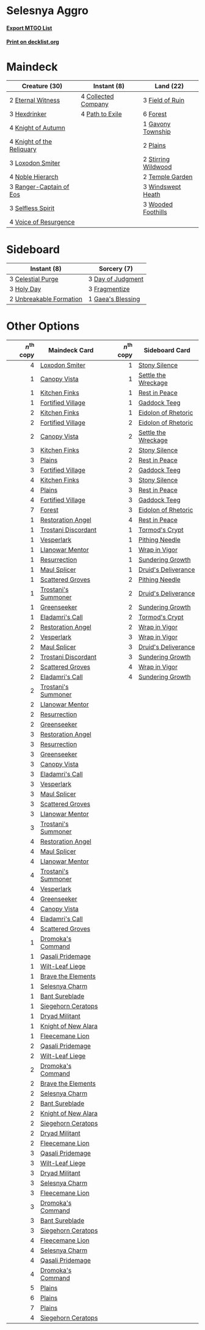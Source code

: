 # Selesnya Aggro

#### [Export MTGO List](../collection/Selesnya%20Aggro/Selesnya%20Aggro.txt)
#### [Print on decklist.org](http://decklist.org/?deckmain=4%09Collected%20Company%0A2%09Eternal%20Witness%0A3%09Field%20of%20Ruin%0A6%09Forest%0A1%09Gavony%20Township%0A3%09Hexdrinker%0A4%09Knight%20of%20Autumn%0A4%09Knight%20of%20the%20Reliquary%0A3%09Loxodon%20Smiter%0A4%09Noble%20Hierarch%0A4%09Path%20to%20Exile%0A2%09Plains%0A3%09Ranger-Captain%20of%20Eos%0A3%09Selfless%20Spirit%0A2%09Stirring%20Wildwood%0A2%09Temple%20Garden%0A4%09Voice%20of%20Resurgence%0A3%09Windswept%20Heath%0A3%09Wooded%20Foothills&deckside=3%09Celestial%20Purge%0A3%09Day%20of%20Judgment%0A3%09Fragmentize%0A1%09Gaea's%20Blessing%0A3%09Holy%20Day%0A2%09Unbreakable%20Formation)
# Maindeck

|                                           Creature (30)                                            |                                         Instant (8)                                          |                                          Land (22)                                           |
|----------------------------------------------------------------------------------------------------|----------------------------------------------------------------------------------------------|----------------------------------------------------------------------------------------------|
|2 [Eternal Witness](http://gatherer.wizards.com/Pages/Card/Details.aspx?multiverseid=51628)         |4 [Collected Company](http://gatherer.wizards.com/Pages/Card/Details.aspx?multiverseid=394519)|3 [Field of Ruin](http://gatherer.wizards.com/Pages/Card/Details.aspx?multiverseid=435415)    |
|3 [Hexdrinker](http://gatherer.wizards.com/Pages/Card/Details.aspx?multiverseid=464117)             |4 [Path to Exile](http://gatherer.wizards.com/Pages/Card/Details.aspx?multiverseid=220511)    |6 [Forest](http://gatherer.wizards.com/Pages/Card/Details.aspx?multiverseid=439860)           |
|4 [Knight of Autumn](http://gatherer.wizards.com/Pages/Card/Details.aspx?multiverseid=452933)       |                                                                                              |1 [Gavony Township](http://gatherer.wizards.com/Pages/Card/Details.aspx?multiverseid=233242)  |
|4 [Knight of the Reliquary](http://gatherer.wizards.com/Pages/Card/Details.aspx?multiverseid=189145)|                                                                                              |2 [Plains](http://gatherer.wizards.com/Pages/Card/Details.aspx?multiverseid=439856)           |
|3 [Loxodon Smiter](http://gatherer.wizards.com/Pages/Card/Details.aspx?multiverseid=290543)         |                                                                                              |2 [Stirring Wildwood](http://gatherer.wizards.com/Pages/Card/Details.aspx?multiverseid=433213)|
|4 [Noble Hierarch](http://gatherer.wizards.com/Pages/Card/Details.aspx?multiverseid=179434)         |                                                                                              |2 [Temple Garden](http://gatherer.wizards.com/Pages/Card/Details.aspx?multiverseid=405112)    |
|3 [Ranger-Captain of Eos](http://gatherer.wizards.com/Pages/Card/Details.aspx?multiverseid=463970)  |                                                                                              |3 [Windswept Heath](http://gatherer.wizards.com/Pages/Card/Details.aspx?multiverseid=405115)  |
|3 [Selfless Spirit](http://gatherer.wizards.com/Pages/Card/Details.aspx?multiverseid=414332)        |                                                                                              |3 [Wooded Foothills](http://gatherer.wizards.com/Pages/Card/Details.aspx?multiverseid=405116) |
|4 [Voice of Resurgence](http://gatherer.wizards.com/Pages/Card/Details.aspx?multiverseid=368951)    |                                                                                              |                                                                                              |


# Sideboard

|                                           Instant (8)                                            |                                        Sorcery (7)                                         |
|--------------------------------------------------------------------------------------------------|--------------------------------------------------------------------------------------------|
|3 [Celestial Purge](http://gatherer.wizards.com/Pages/Card/Details.aspx?multiverseid=183055)      |3 [Day of Judgment](http://gatherer.wizards.com/Pages/Card/Details.aspx?multiverseid=439344)|
|3 [Holy Day](http://gatherer.wizards.com/Pages/Card/Details.aspx?multiverseid=129593)             |3 [Fragmentize](http://gatherer.wizards.com/Pages/Card/Details.aspx?multiverseid=417587)    |
|2 [Unbreakable Formation](http://gatherer.wizards.com/Pages/Card/Details.aspx?multiverseid=457173)|1 [Gaea's Blessing](http://gatherer.wizards.com/Pages/Card/Details.aspx?multiverseid=417433)|


# Other Options

|*n*<sup>th</sup> copy|                                        Maindeck Card                                         |*n*<sup>th</sup> copy|                                        Sideboard Card                                        |
|--------------------:|----------------------------------------------------------------------------------------------|--------------------:|----------------------------------------------------------------------------------------------|
|                    4|[Loxodon Smiter](http://gatherer.wizards.com/Pages/Card/Details.aspx?multiverseid=290543)     |                    1|[Stony Silence](http://gatherer.wizards.com/Pages/Card/Details.aspx?multiverseid=247425)      |
|                    1|[Canopy Vista](http://gatherer.wizards.com/Pages/Card/Details.aspx?multiverseid=401837)       |                    1|[Settle the Wreckage](http://gatherer.wizards.com/Pages/Card/Details.aspx?multiverseid=435186)|
|                    1|[Kitchen Finks](http://gatherer.wizards.com/Pages/Card/Details.aspx?multiverseid=370458)      |                    1|[Rest in Peace](http://gatherer.wizards.com/Pages/Card/Details.aspx?multiverseid=442021)      |
|                    1|[Fortified Village](http://gatherer.wizards.com/Pages/Card/Details.aspx?multiverseid=410042)  |                    1|[Gaddock Teeg](http://gatherer.wizards.com/Pages/Card/Details.aspx?multiverseid=140188)       |
|                    2|[Kitchen Finks](http://gatherer.wizards.com/Pages/Card/Details.aspx?multiverseid=370458)      |                    1|[Eidolon of Rhetoric](http://gatherer.wizards.com/Pages/Card/Details.aspx?multiverseid=380409)|
|                    2|[Fortified Village](http://gatherer.wizards.com/Pages/Card/Details.aspx?multiverseid=410042)  |                    2|[Eidolon of Rhetoric](http://gatherer.wizards.com/Pages/Card/Details.aspx?multiverseid=380409)|
|                    2|[Canopy Vista](http://gatherer.wizards.com/Pages/Card/Details.aspx?multiverseid=401837)       |                    2|[Settle the Wreckage](http://gatherer.wizards.com/Pages/Card/Details.aspx?multiverseid=435186)|
|                    3|[Kitchen Finks](http://gatherer.wizards.com/Pages/Card/Details.aspx?multiverseid=370458)      |                    2|[Stony Silence](http://gatherer.wizards.com/Pages/Card/Details.aspx?multiverseid=247425)      |
|                    3|[Plains](http://gatherer.wizards.com/Pages/Card/Details.aspx?multiverseid=439856)             |                    2|[Rest in Peace](http://gatherer.wizards.com/Pages/Card/Details.aspx?multiverseid=442021)      |
|                    3|[Fortified Village](http://gatherer.wizards.com/Pages/Card/Details.aspx?multiverseid=410042)  |                    2|[Gaddock Teeg](http://gatherer.wizards.com/Pages/Card/Details.aspx?multiverseid=140188)       |
|                    4|[Kitchen Finks](http://gatherer.wizards.com/Pages/Card/Details.aspx?multiverseid=370458)      |                    3|[Stony Silence](http://gatherer.wizards.com/Pages/Card/Details.aspx?multiverseid=247425)      |
|                    4|[Plains](http://gatherer.wizards.com/Pages/Card/Details.aspx?multiverseid=439856)             |                    3|[Rest in Peace](http://gatherer.wizards.com/Pages/Card/Details.aspx?multiverseid=442021)      |
|                    4|[Fortified Village](http://gatherer.wizards.com/Pages/Card/Details.aspx?multiverseid=410042)  |                    3|[Gaddock Teeg](http://gatherer.wizards.com/Pages/Card/Details.aspx?multiverseid=140188)       |
|                    7|[Forest](http://gatherer.wizards.com/Pages/Card/Details.aspx?multiverseid=439860)             |                    3|[Eidolon of Rhetoric](http://gatherer.wizards.com/Pages/Card/Details.aspx?multiverseid=380409)|
|                    1|[Restoration Angel](http://gatherer.wizards.com/Pages/Card/Details.aspx?multiverseid=240096)  |                    4|[Rest in Peace](http://gatherer.wizards.com/Pages/Card/Details.aspx?multiverseid=442021)      |
|                    1|[Trostani Discordant](http://gatherer.wizards.com/Pages/Card/Details.aspx?multiverseid=452958)|                    1|[Tormod's Crypt](http://gatherer.wizards.com/Pages/Card/Details.aspx?multiverseid=389723)     |
|                    1|[Vesperlark](http://gatherer.wizards.com/Pages/Card/Details.aspx?multiverseid=463984)         |                    1|[Pithing Needle](http://gatherer.wizards.com/Pages/Card/Details.aspx?multiverseid=129526)     |
|                    1|[Llanowar Mentor](http://gatherer.wizards.com/Pages/Card/Details.aspx?multiverseid=126166)    |                    1|[Wrap in Vigor](http://gatherer.wizards.com/Pages/Card/Details.aspx?multiverseid=382413)      |
|                    1|[Resurrection](http://gatherer.wizards.com/Pages/Card/Details.aspx?multiverseid=863)          |                    1|[Sundering Growth](http://gatherer.wizards.com/Pages/Card/Details.aspx?multiverseid=456378)   |
|                    1|[Maul Splicer](http://gatherer.wizards.com/Pages/Card/Details.aspx?multiverseid=233040)       |                    1|[Druid's Deliverance](http://gatherer.wizards.com/Pages/Card/Details.aspx?multiverseid=425949)|
|                    1|[Scattered Groves](http://gatherer.wizards.com/Pages/Card/Details.aspx?multiverseid=426949)   |                    2|[Pithing Needle](http://gatherer.wizards.com/Pages/Card/Details.aspx?multiverseid=129526)     |
|                    1|[Trostani's Summoner](http://gatherer.wizards.com/Pages/Card/Details.aspx?multiverseid=369072)|                    2|[Druid's Deliverance](http://gatherer.wizards.com/Pages/Card/Details.aspx?multiverseid=425949)|
|                    1|[Greenseeker](http://gatherer.wizards.com/Pages/Card/Details.aspx?multiverseid=108830)        |                    2|[Sundering Growth](http://gatherer.wizards.com/Pages/Card/Details.aspx?multiverseid=456378)   |
|                    1|[Eladamri's Call](http://gatherer.wizards.com/Pages/Card/Details.aspx?multiverseid=442192)    |                    2|[Tormod's Crypt](http://gatherer.wizards.com/Pages/Card/Details.aspx?multiverseid=389723)     |
|                    2|[Restoration Angel](http://gatherer.wizards.com/Pages/Card/Details.aspx?multiverseid=240096)  |                    2|[Wrap in Vigor](http://gatherer.wizards.com/Pages/Card/Details.aspx?multiverseid=382413)      |
|                    2|[Vesperlark](http://gatherer.wizards.com/Pages/Card/Details.aspx?multiverseid=463984)         |                    3|[Wrap in Vigor](http://gatherer.wizards.com/Pages/Card/Details.aspx?multiverseid=382413)      |
|                    2|[Maul Splicer](http://gatherer.wizards.com/Pages/Card/Details.aspx?multiverseid=233040)       |                    3|[Druid's Deliverance](http://gatherer.wizards.com/Pages/Card/Details.aspx?multiverseid=425949)|
|                    2|[Trostani Discordant](http://gatherer.wizards.com/Pages/Card/Details.aspx?multiverseid=452958)|                    3|[Sundering Growth](http://gatherer.wizards.com/Pages/Card/Details.aspx?multiverseid=456378)   |
|                    2|[Scattered Groves](http://gatherer.wizards.com/Pages/Card/Details.aspx?multiverseid=426949)   |                    4|[Wrap in Vigor](http://gatherer.wizards.com/Pages/Card/Details.aspx?multiverseid=382413)      |
|                    2|[Eladamri's Call](http://gatherer.wizards.com/Pages/Card/Details.aspx?multiverseid=442192)    |                    4|[Sundering Growth](http://gatherer.wizards.com/Pages/Card/Details.aspx?multiverseid=456378)   |
|                    2|[Trostani's Summoner](http://gatherer.wizards.com/Pages/Card/Details.aspx?multiverseid=369072)|                     |                                                                                              |
|                    2|[Llanowar Mentor](http://gatherer.wizards.com/Pages/Card/Details.aspx?multiverseid=126166)    |                     |                                                                                              |
|                    2|[Resurrection](http://gatherer.wizards.com/Pages/Card/Details.aspx?multiverseid=863)          |                     |                                                                                              |
|                    2|[Greenseeker](http://gatherer.wizards.com/Pages/Card/Details.aspx?multiverseid=108830)        |                     |                                                                                              |
|                    3|[Restoration Angel](http://gatherer.wizards.com/Pages/Card/Details.aspx?multiverseid=240096)  |                     |                                                                                              |
|                    3|[Resurrection](http://gatherer.wizards.com/Pages/Card/Details.aspx?multiverseid=863)          |                     |                                                                                              |
|                    3|[Greenseeker](http://gatherer.wizards.com/Pages/Card/Details.aspx?multiverseid=108830)        |                     |                                                                                              |
|                    3|[Canopy Vista](http://gatherer.wizards.com/Pages/Card/Details.aspx?multiverseid=401837)       |                     |                                                                                              |
|                    3|[Eladamri's Call](http://gatherer.wizards.com/Pages/Card/Details.aspx?multiverseid=442192)    |                     |                                                                                              |
|                    3|[Vesperlark](http://gatherer.wizards.com/Pages/Card/Details.aspx?multiverseid=463984)         |                     |                                                                                              |
|                    3|[Maul Splicer](http://gatherer.wizards.com/Pages/Card/Details.aspx?multiverseid=233040)       |                     |                                                                                              |
|                    3|[Scattered Groves](http://gatherer.wizards.com/Pages/Card/Details.aspx?multiverseid=426949)   |                     |                                                                                              |
|                    3|[Llanowar Mentor](http://gatherer.wizards.com/Pages/Card/Details.aspx?multiverseid=126166)    |                     |                                                                                              |
|                    3|[Trostani's Summoner](http://gatherer.wizards.com/Pages/Card/Details.aspx?multiverseid=369072)|                     |                                                                                              |
|                    4|[Restoration Angel](http://gatherer.wizards.com/Pages/Card/Details.aspx?multiverseid=240096)  |                     |                                                                                              |
|                    4|[Maul Splicer](http://gatherer.wizards.com/Pages/Card/Details.aspx?multiverseid=233040)       |                     |                                                                                              |
|                    4|[Llanowar Mentor](http://gatherer.wizards.com/Pages/Card/Details.aspx?multiverseid=126166)    |                     |                                                                                              |
|                    4|[Trostani's Summoner](http://gatherer.wizards.com/Pages/Card/Details.aspx?multiverseid=369072)|                     |                                                                                              |
|                    4|[Vesperlark](http://gatherer.wizards.com/Pages/Card/Details.aspx?multiverseid=463984)         |                     |                                                                                              |
|                    4|[Greenseeker](http://gatherer.wizards.com/Pages/Card/Details.aspx?multiverseid=108830)        |                     |                                                                                              |
|                    4|[Canopy Vista](http://gatherer.wizards.com/Pages/Card/Details.aspx?multiverseid=401837)       |                     |                                                                                              |
|                    4|[Eladamri's Call](http://gatherer.wizards.com/Pages/Card/Details.aspx?multiverseid=442192)    |                     |                                                                                              |
|                    4|[Scattered Groves](http://gatherer.wizards.com/Pages/Card/Details.aspx?multiverseid=426949)   |                     |                                                                                              |
|                    1|[Dromoka's Command](http://gatherer.wizards.com/Pages/Card/Details.aspx?multiverseid=394558)  |                     |                                                                                              |
|                    1|[Qasali Pridemage](http://gatherer.wizards.com/Pages/Card/Details.aspx?multiverseid=179556)   |                     |                                                                                              |
|                    1|[Wilt-Leaf Liege](http://gatherer.wizards.com/Pages/Card/Details.aspx?multiverseid=397852)    |                     |                                                                                              |
|                    1|[Brave the Elements](http://gatherer.wizards.com/Pages/Card/Details.aspx?multiverseid=389450) |                     |                                                                                              |
|                    1|[Selesnya Charm](http://gatherer.wizards.com/Pages/Card/Details.aspx?multiverseid=376489)     |                     |                                                                                              |
|                    1|[Bant Sureblade](http://gatherer.wizards.com/Pages/Card/Details.aspx?multiverseid=188975)     |                     |                                                                                              |
|                    1|[Siegehorn Ceratops](http://gatherer.wizards.com/Pages/Card/Details.aspx?multiverseid=439832) |                     |                                                                                              |
|                    1|[Dryad Militant](http://gatherer.wizards.com/Pages/Card/Details.aspx?multiverseid=456369)     |                     |                                                                                              |
|                    1|[Knight of New Alara](http://gatherer.wizards.com/Pages/Card/Details.aspx?multiverseid=189642)|                     |                                                                                              |
|                    1|[Fleecemane Lion](http://gatherer.wizards.com/Pages/Card/Details.aspx?multiverseid=433104)    |                     |                                                                                              |
|                    2|[Qasali Pridemage](http://gatherer.wizards.com/Pages/Card/Details.aspx?multiverseid=179556)   |                     |                                                                                              |
|                    2|[Wilt-Leaf Liege](http://gatherer.wizards.com/Pages/Card/Details.aspx?multiverseid=397852)    |                     |                                                                                              |
|                    2|[Dromoka's Command](http://gatherer.wizards.com/Pages/Card/Details.aspx?multiverseid=394558)  |                     |                                                                                              |
|                    2|[Brave the Elements](http://gatherer.wizards.com/Pages/Card/Details.aspx?multiverseid=389450) |                     |                                                                                              |
|                    2|[Selesnya Charm](http://gatherer.wizards.com/Pages/Card/Details.aspx?multiverseid=376489)     |                     |                                                                                              |
|                    2|[Bant Sureblade](http://gatherer.wizards.com/Pages/Card/Details.aspx?multiverseid=188975)     |                     |                                                                                              |
|                    2|[Knight of New Alara](http://gatherer.wizards.com/Pages/Card/Details.aspx?multiverseid=189642)|                     |                                                                                              |
|                    2|[Siegehorn Ceratops](http://gatherer.wizards.com/Pages/Card/Details.aspx?multiverseid=439832) |                     |                                                                                              |
|                    2|[Dryad Militant](http://gatherer.wizards.com/Pages/Card/Details.aspx?multiverseid=456369)     |                     |                                                                                              |
|                    2|[Fleecemane Lion](http://gatherer.wizards.com/Pages/Card/Details.aspx?multiverseid=433104)    |                     |                                                                                              |
|                    3|[Qasali Pridemage](http://gatherer.wizards.com/Pages/Card/Details.aspx?multiverseid=179556)   |                     |                                                                                              |
|                    3|[Wilt-Leaf Liege](http://gatherer.wizards.com/Pages/Card/Details.aspx?multiverseid=397852)    |                     |                                                                                              |
|                    3|[Dryad Militant](http://gatherer.wizards.com/Pages/Card/Details.aspx?multiverseid=456369)     |                     |                                                                                              |
|                    3|[Selesnya Charm](http://gatherer.wizards.com/Pages/Card/Details.aspx?multiverseid=376489)     |                     |                                                                                              |
|                    3|[Fleecemane Lion](http://gatherer.wizards.com/Pages/Card/Details.aspx?multiverseid=433104)    |                     |                                                                                              |
|                    3|[Dromoka's Command](http://gatherer.wizards.com/Pages/Card/Details.aspx?multiverseid=394558)  |                     |                                                                                              |
|                    3|[Bant Sureblade](http://gatherer.wizards.com/Pages/Card/Details.aspx?multiverseid=188975)     |                     |                                                                                              |
|                    3|[Siegehorn Ceratops](http://gatherer.wizards.com/Pages/Card/Details.aspx?multiverseid=439832) |                     |                                                                                              |
|                    4|[Fleecemane Lion](http://gatherer.wizards.com/Pages/Card/Details.aspx?multiverseid=433104)    |                     |                                                                                              |
|                    4|[Selesnya Charm](http://gatherer.wizards.com/Pages/Card/Details.aspx?multiverseid=376489)     |                     |                                                                                              |
|                    4|[Qasali Pridemage](http://gatherer.wizards.com/Pages/Card/Details.aspx?multiverseid=179556)   |                     |                                                                                              |
|                    4|[Dromoka's Command](http://gatherer.wizards.com/Pages/Card/Details.aspx?multiverseid=394558)  |                     |                                                                                              |
|                    5|[Plains](http://gatherer.wizards.com/Pages/Card/Details.aspx?multiverseid=439856)             |                     |                                                                                              |
|                    6|[Plains](http://gatherer.wizards.com/Pages/Card/Details.aspx?multiverseid=439856)             |                     |                                                                                              |
|                    7|[Plains](http://gatherer.wizards.com/Pages/Card/Details.aspx?multiverseid=439856)             |                     |                                                                                              |
|                    4|[Siegehorn Ceratops](http://gatherer.wizards.com/Pages/Card/Details.aspx?multiverseid=439832) |                     |                                                                                              |

